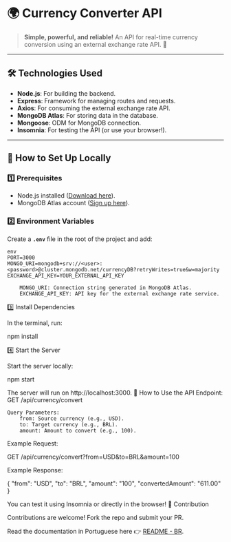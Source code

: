 # 🌍 Currency Converter API

> **Simple, powerful, and reliable!** An API for real-time currency conversion using an external exchange rate API. 🚀

---

## 🛠️ Technologies Used
- **Node.js**: For building the backend.
- **Express**: Framework for managing routes and requests.
- **Axios**: For consuming the external exchange rate API.
- **MongoDB Atlas**: For storing data in the database.
- **Mongoose**: ODM for MongoDB connection.
- **Insomnia**: For testing the API (or use your browser!).

---

## 🌟 How to Set Up Locally

### 1️⃣ Prerequisites
- Node.js installed ([Download here](https://nodejs.org/)).
- MongoDB Atlas account ([Sign up here](https://www.mongodb.com/atlas)).

### 2️⃣ Environment Variables
Create a **`.env`** file in the root of the project and add:
```
env
PORT=3000
MONGO_URI=mongodb+srv://<user>:<password>@cluster.mongodb.net/currencyDB?retryWrites=true&w=majority
EXCHANGE_API_KEY=YOUR_EXTERNAL_API_KEY

    MONGO_URI: Connection string generated in MongoDB Atlas.
    EXCHANGE_API_KEY: API key for the external exchange rate service.

```
3️⃣ Install Dependencies

In the terminal, run:

npm install

4️⃣ Start the Server

Start the server locally:

npm start

The server will run on http://localhost:3000.
🚀 How to Use the API
Endpoint: GET /api/currency/convert

    Query Parameters:
        from: Source currency (e.g., USD).
        to: Target currency (e.g., BRL).
        amount: Amount to convert (e.g., 100).

Example Request:

GET /api/currency/convert?from=USD&to=BRL&amount=100

Example Response:

{
  "from": "USD",
  "to": "BRL",
  "amount": "100",
  "convertedAmount": "611.00"
}

You can test it using Insomnia or directly in the browser!
🌟 Contribution

Contributions are welcome! Fork the repo and submit your PR.

Read the documentation in Portuguese here 👉 [README - BR](./README-pt.md).
